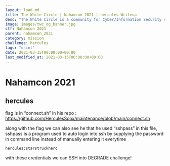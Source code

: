 ```yaml
---
layout: load_md
title: The White Circle | Nahamcon 2021 | hercules Writeup
desc: "The White Circle is a community for Cyber/Information Security students, enthusiasts and professionals. You can discuss anything related to Security, share your knowledge with others, get help when you need it and proceed further in your journey with amazing people from all over the world."
image: images/twc_og_banner.jpg
ctf: Nahamcon 2021
parent: nahamcon_2021
category: mission
challenge: hercules
tags: "osint"
date: 2021-03-15T00:00:00+00:00
last_modified_at: 2021-03-15T00:00:00+00:00
---
```


<h1 class="heading card-title white-text">Nahamcon 2021</h1>

## hercules

flag is in “connect.sh” in his repo : https://github.com/HerculesScox/maintenance/blob/main/connect.sh

along with the flag we can also see he that he used “sshpass” in this file, sshpass is a program used to auto login into ssh by supplying the password in command line instead of manually entering it everytime

```
hercules:starstruckherc
```

with these credentials we can SSH into DEGRADE challenge!

